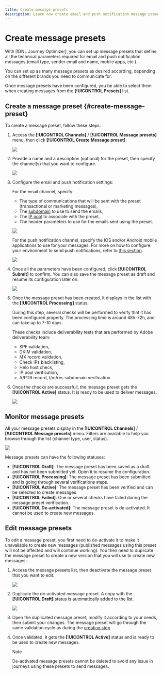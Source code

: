 ```yaml
---
title: Create message presets
description: Learn how create email and push notification message presets
---
```


# Create message presets

With [!DNL Journey Optimizer], you can set up message presets that define all the technical parameters required for email and push notification messages (email type, sender email and name, mobile apps, etc.).

You can set up as many message presets as desired according, depending on the different brands you need to communicate for.

Once message presets have been configured, you be able to select them when creating messages from the **[!UICONTROL Presets]** list.

## Create a message preset {#create-message-preset}

To create a message preset, follow these steps:

1. Access the **[!UICONTROL Channels]** / **[!UICONTROL Message presets]** menu, then click **[!UICONTROL Create Message preset]**.

    ![](../assets/preset-create.png)

1. Provide a name and a description (optional) for the preset, then specify the channel(s) that you want to configure.

    ![](../assets/preset-general.png)

1. Configure the email and push notification settings:

    For the email channel, specify:

    * The type of communications that will be sent with the preset (transactional or marketing messages),
    * The [subdomain](about-subdomain-delegation.md) to use to send the emails,
    * The [IP pool](ip-pools.md) to associate with the preset,
    * The header parameters to use for the emails sent using the preset.

    ![](../assets/preset-email.png)

    For the push notification channel, specify the IOS and/or Android mobile applications to use for your messages. For more on how to configure your environment to send push notifications, refer to [this section](../push-configuration.md).

    ![](../assets/preset-push.png)

1. Once all the parameters have been configured, click **[!UICONTROL Submit]** to confirm. You can also save the message preset as draft and resume its configuration later on.

    ![](../assets/preset-submit.png)

1. Once the message preset has been created, it displays in the list with the **[!UICONTROL Processing]** status.

    During this step, several checks will be performed to verify that it has been configured properly. The processing time is around 48h-72h, and can take up to 7-10 days.

    These checks include deliverability tests that are performed by Adobe deliverability team:

    * SPF validation,
    * DKIM validation,
    * MX record validation,
    * Check IPs blacklisting,
    * Helo host check,
    * IP pool verification,
    * A/PTR record, t/m/res subdomain verification.

1. Once the checks are successfull, the message preset gets the **[!UICONTROL Active]** status. It is ready to be used to deliver messages.

    <!-- later on, users will be notified in Pulse -->

    ![](../assets/preset-active.png)

## Monitor message presets

All your message presets display in the **[!UICONTROL Channels]** / **[!UICONTROL Message presets]** menu. Filters are available to help you browse through the list (channel type, user, status).

![](../assets/preset-filters.png)

Message presets can have the following statuses:

* **[!UICONTROL Draft]**: The message preset has been saved as a draft and has not been submitted yet. Open it to resume the configuration.
* **[!UICONTROL Processing]**: The message preset has been submitted and is going through several verifications steps.
* **[!UICONTROL Active]**: The message preset has been verified and can be selected to create messages.
* **[!UICONTROL Failed]**: One or several checks have failed during the message preset verification.
* **[!UICONTROL De-activated]**: The message preset is de-activated. It cannot be used to create new messages.

## Edit message presets

To edit a message preset, you first need to de-activate it to make it unavailable to create new messages (published messages using this preset will not be affected and will continue working). You then need to duplicate the message preset to create a new version that you will use to create new messages:

1. Access the message presets list, then deactivate the message preset that you want to edit.

    ![](../assets/preset-deactivate.png)

1. Duplicate the de-activated message preset. A copy with the **[!UICONTROL Draft]** status is automatically added to the list.

    ![](../assets/preset-duplicated.png)

1. Open the duplicated message preset, modify it according to your needs, then submit your changes. The message preset will go through the same validation cycle as during the [creation step](#create-message-preset).

1. Once validated, it gets the **[!UICONTROL Active]** status and is ready to be used to create new messages.

    >[!NOTE]
    >
    >De-activated message presets cannot be deleted to avoid any issue in journeys using these presets to send messages.